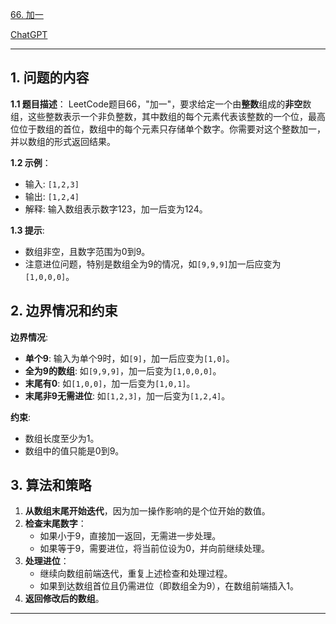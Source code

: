 [66. 加一](https://leetcode.cn/problems/plus-one)

[ChatGPT](https://chat.openai.com/share/fbff682a-03ec-456c-a883-d23db0e72e84)

---

## 1. 问题的内容
**1.1 题目描述**：
LeetCode题目66，"加一"，要求给定一个由**整数**组成的**非空**数组，这些整数表示一个非负整数，其中数组的每个元素代表该整数的一个位，最高位位于数组的首位，数组中的每个元素只存储单个数字。你需要对这个整数加一，并以数组的形式返回结果。

**1.2 示例**：
- 输入: `[1,2,3]`
- 输出: `[1,2,4]`
- 解释: 输入数组表示数字123，加一后变为124。

**1.3 提示**:
- 数组非空，且数字范围为0到9。
- 注意进位问题，特别是数组全为9的情况，如`[9,9,9]`加一后应变为`[1,0,0,0]`。

## 2. 边界情况和约束
**边界情况**:
- **单个9**: 输入为单个9时，如`[9]`，加一后应变为`[1,0]`。
- **全为9的数组**: 如`[9,9,9]`，加一后变为`[1,0,0,0]`。
- **末尾有0**: 如`[1,0,0]`，加一后变为`[1,0,1]`。
- **末尾非9无需进位**: 如`[1,2,3]`，加一后变为`[1,2,4]`。

**约束**:
- 数组长度至少为1。
- 数组中的值只能是0到9。


## 3. 算法和策略
1. **从数组末尾开始迭代**，因为加一操作影响的是个位开始的数值。
2. **检查末尾数字**：
   - 如果小于9，直接加一返回，无需进一步处理。
   - 如果等于9，需要进位，将当前位设为0，并向前继续处理。
3. **处理进位**：
   - 继续向数组前端迭代，重复上述检查和处理过程。
   - 如果到达数组首位且仍需进位（即数组全为9），在数组前端插入1。
4. **返回修改后的数组**。
---